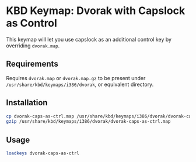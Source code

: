 # KBD Keymap: Dvorak with Capslock as Control

This keymap will let you use capslock as an additional control key by
overriding `dvorak.map`.


## Requirements

Requires `dvorak.map` or `dvorak.map.gz` to be present under
`/usr/share/kbd/keymaps/i386/dvorak`, or equivalent directory.


## Installation

```sh
cp dvorak-caps-as-ctrl.map /usr/share/kbd/keymaps/i386/dvorak/dvorak-caps-as-ctrl.map
gzip /usr/share/kbd/keymaps/i386/dvorak/dvorak-caps-as-ctrl.map
```

## Usage

```sh
loadkeys dvorak-caps-as-ctrl
```

